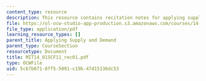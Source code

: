 ```yaml
---
content_type: resource
description: This resource contains recitation notes for applying supply and demand.
file: https://ol-ocw-studio-app-production.s3.amazonaws.com/courses/14-01sc-principles-of-microeconomics-fall-2011/5c67b8718ff55091c19b47d15136dc53_MIT14_01SCF11_rec01.pdf
file_type: application/pdf
learning_resource_types: []
parent_title: Applying Supply and Demand
parent_type: CourseSection
resourcetype: Document
title: MIT14_01SCF11_rec01.pdf
type: OCWFile
uid: 5c67b871-8ff5-5091-c19b-47d15136dc53
---
```


